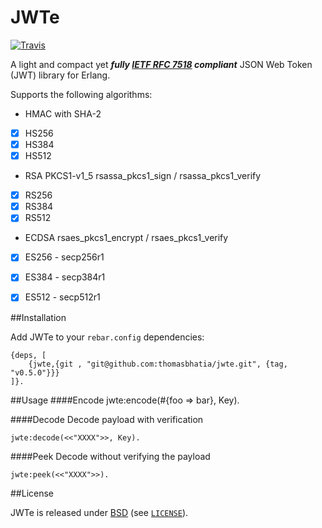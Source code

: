 # JWTe

[![Travis](https://travis-ci.org/thomasbhatia/jwte.svg?branch=master?style=flat-square)](https://travis-ci.org/thomasbhatia/jwte)

A light and compact yet ***fully [IETF RFC 7518][1] compliant*** JSON Web Token (JWT) library for Erlang. 

Supports the following algorithms:

* HMAC with SHA-2
- [x] HS256
- [x] HS384
- [x] HS512

* RSA PKCS1-v1_5 rsassa_pkcs1_sign / rsassa_pkcs1_verify
- [x] RS256
- [x] RS384
- [x] RS512

* ECDSA rsaes_pkcs1_encrypt / rsaes_pkcs1_verify
- [x] ES256 - secp256r1
- [x] ES384 - secp384r1
- [x] ES512 - secp512r1


##Installation

Add JWTe to your ```rebar.config``` dependencies:

    {deps, [
        {jwte,{git , "git@github.com:thomasbhatia/jwte.git", {tag, "v0.5.0"}}}
    ]}.

##Usage
####Encode
    jwte:encode(#{foo => bar}, Key).

####Decode
Decode payload with verification

    jwte:decode(<<"XXXX">>, Key).

####Peek
Decode without verifying the payload

    jwte:peek(<<"XXXX">>).

##License

JWTe is released under [BSD][2] (see [`LICENSE`](LICESNE)).

[1]: https://tools.ietf.org/html/rfc7518#
[2]: https://opensource.org/licenses/BSD-3-Clause
